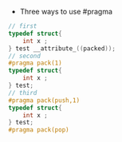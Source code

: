 
* Three ways to use #pragma
```c 
// first 
typedef struct{
	int x ; 
} test __attribute_((packed)); 
// second 
#pragma pack(1) 
typedef struct{
	int x ; 
} test;
// third 
#pragma pack(push,1) 
typedef struct{
	int x ; 
} test;
#pragma pack(pop)

```